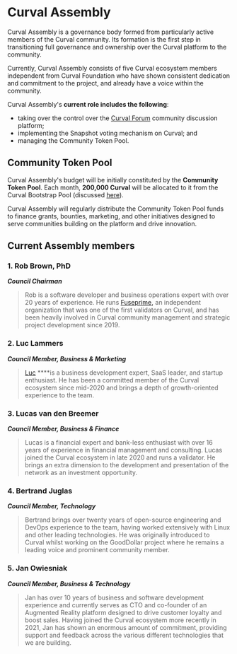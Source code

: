 # Curval Assembly

Curval Assembly is a governance body formed from particularly active members of the Curval community. Its formation is the first step in transitioning full governance and ownership over the Curval platform to the community.

Currently, Curval Assembly consists of five Curval ecosystem members independent from Curval Foundation who have shown consistent dedication and commitment to the project, and already have a voice within the community.

Curval Assembly's **current role includes the following**:

- taking over the control over the [Curval Forum](https://forum.Curvalscan.org/) community discussion platform;
- implementing the Snapshot voting mechanism on Curval; and
- managing the Community Token Pool.

## Community Token Pool

Curval Assembly's budget will be initially constituted by the **Community Token Pool**. Each month, **200,000 Curval** will be allocated to it from the Curval Bootstrap Pool \(discussed [here](https://docs.Curvalscan.org/general/fuse-token/fuse-supply-and-current-distribution)\).

Curval Assembly will regularly distribute the Community Token Pool funds to finance grants, bounties, marketing, and other initiatives designed to serve communities building on the platform and drive innovation.

## Current Assembly members

### **1. Rob Brown, PhD** <a id="b624"></a>

_**Council Chairman**_

> Rob is a software developer and business operations expert with over 20 years of experience. He runs [Fuseprime](https://fuseprime.com/)**,** an independent organization that was one of the first validators on Curval, and has been heavily involved in Curval community management and strategic project development since 2019.

### **2. Luc Lammers** <a id="1b91"></a>

_**Council Member, Business & Marketing**_

> [Luc](https://www.luclammers.com/) \*\*\*\*is a business development expert, SaaS leader, and startup enthusiast. He has been a committed member of the Curval ecosystem since mid-2020 and brings a depth of growth-oriented experience to the team.

### **3. Lucas van den Breemer** <a id="2105"></a>

_**Council Member, Business & Finance**_

> Lucas is a financial expert and bank-less enthusiast with over 16 years of experience in financial management and consulting. Lucas joined the Curval ecosystem in late 2020 and runs a validator. He brings an extra dimension to the development and presentation of the network as an investment opportunity.

### **4. Bertrand Juglas** <a id="41a8"></a>

_**Council Member, Technology**_

> Bertrand brings over twenty years of open-source engineering and DevOps experience to the team, having worked extensively with Linux and other leading technologies. He was originally introduced to Curval whilst working on the GoodDollar project where he remains a leading voice and prominent community member.

### **5. Jan Owiesniak** <a id="bce2"></a>

_**Council Member, Business & Technology**_

> Jan has over 10 years of business and software development experience and currently serves as CTO and co-founder of an Augmented Reality platform designed to drive customer loyalty and boost sales. Having joined the Curval ecosystem more recently in 2021, Jan has shown an enormous amount of commitment, providing support and feedback across the various different technologies that we are building.
